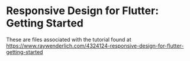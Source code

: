 # Responsive Design for Flutter: Getting Started

These are files associated with the tutorial found at https://www.raywenderlich.com/4324124-responsive-design-for-flutter-getting-started


